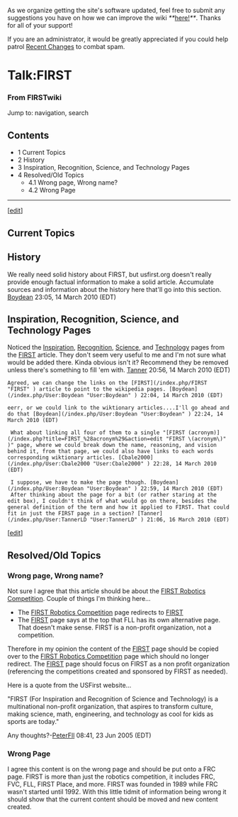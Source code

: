 As we organize getting the site's software updated, feel free to submit any
suggestions you have on how we can improve the wiki
_**_[here!](/index.php/User:Hallry/Suggestions "User:Hallry/Suggestions"
)_**_. Thanks for all of your support!

If you are an administrator, it would be greatly appreciated if you could help
patrol [Recent Changes](/index.php/Special:Recentchanges
"Special:Recentchanges" ) to combat spam.

# Talk:FIRST

### From FIRSTwiki

Jump to: navigation, search

## Contents

  * 1 Current Topics
  * 2 History
  * 3 Inspiration, Recognition, Science, and Technology Pages
  * 4 Resolved/Old Topics
    * 4.1 Wrong page, Wrong name?
    * 4.2 Wrong Page  
---  
  
[[edit](/index.php?title=Talk:FIRST&action=edit&section=1 "Edit section:
Current Topics" )]

## Current Topics


## History

We really need solid history about FIRST, but usfirst.org doesn't really
provide enough factual information to make a solid article. Accumulate sources
and information about the history here that'll go into this section.
[Boydean](/index.php/User:Boydean "User:Boydean" ) 23:05, 14 March 2010 (EDT)


## Inspiration, Recognition, Science, and Technology Pages

Noticed the [Inspiration](/index.php/Inspiration "Inspiration" ),
[Recognition](/index.php/Recognition "Recognition" ),
[Science](/index.php/Science "Science" ), and
[Technology](/index.php/Technology "Technology" ) pages from the
[FIRST](/index.php/FIRST "FIRST" ) article. They don't seem very useful to me
and I'm not sure what would be added there. Kinda obvious isn't it? Recommend
they be removed unless there's something to fill 'em with.
[Tanner](/index.php/User:TannerLD "User:TannerLD" ) 20:56, 14 March 2010 (EDT)

    Agreed, we can change the links on the [FIRST](/index.php/FIRST "FIRST" ) article to point to the wikipedia pages. [Boydean](/index.php/User:Boydean "User:Boydean" ) 22:04, 14 March 2010 (EDT) 

    eerr, or we could link to the wiktionary articles....I'll go ahead and do that [Boydean](/index.php/User:Boydean "User:Boydean" ) 22:24, 14 March 2010 (EDT) 

     What about linking all four of them to a single "[FIRST (acronym)](/index.php?title=FIRST_%28acronym%29&action=edit "FIRST \(acronym\)" )" page, where we could break down the name, reasoning, and vision behind it, from that page, we could also have links to each words corresponding wiktionary articles. [Cbale2000](/index.php/User:Cbale2000 "User:Cbale2000" ) 22:28, 14 March 2010 (EDT) 

     I suppose, we have to make the page though. [Boydean](/index.php/User:Boydean "User:Boydean" ) 22:59, 14 March 2010 (EDT) 
     After thinking about the page for a bit (or rather staring at the edit box), I couldn't think of what would go on there, besides the general definition of the term and how it applied to FIRST. That could fit in just the FIRST page in a section? [Tanner](/index.php/User:TannerLD "User:TannerLD" ) 21:06, 16 March 2010 (EDT) 

[[edit](/index.php?title=Talk:FIRST&action=edit&section=4 "Edit section:
Resolved/Old Topics" )]

## Resolved/Old Topics


### Wrong page, Wrong name?

Not sure I agree that this article should be about the [FIRST Robotics
Competition](/index.php/FIRST_Robotics_Competition "FIRST Robotics
Competition" ). Couple of things I'm thinking here...

  * The [FIRST Robotics Competition](/index.php/FIRST_Robotics_Competition "FIRST Robotics Competition" ) page redirects to [FIRST](/index.php/FIRST "FIRST" )
  * The [FIRST](/index.php/FIRST "FIRST" ) page says at the top that FLL has its own alternative page. That doesn't make sense. FIRST is a non-profit organization, not a competition. 

Therefore in my opinion the content of the [FIRST](/index.php/FIRST "FIRST" )
page should be copied over to the [FIRST Robotics
Competition](/index.php/FIRST_Robotics_Competition "FIRST Robotics
Competition" ) page which should no longer redirect. The
[FIRST](/index.php/FIRST "FIRST" ) page should focus on FIRST as a non profit
organization (referencing the competitions created and sponsored by FIRST as
needed).

Here is a quote from the USFirst website...

"FIRST (For Inspiration and Recognition of Science and Technology) is a
multinational non-profit organization, that aspires to transform culture,
making science, math, engineering, and technology as cool for kids as sports
are today."

Any thoughts?-[PeterFll](/index.php/User:PeterFll "User:PeterFll" ) 08:41, 23
Jun 2005 (EDT)


###  Wrong Page

I agree this content is on the wrong page and should be put onto a FRC page.
FIRST is more than just the robotics competition, it includes FRC, FVC, FLL,
FIRST Place, and more. FIRST was founded in 1989 while FRC wasn't started
until 1992. With this little tidmit of information being wrong it should show
that the current content should be moved and new content created.

